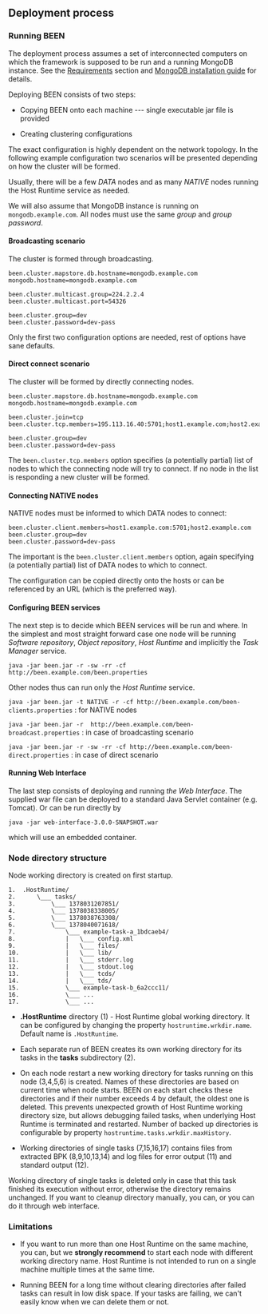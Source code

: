 ## Deployment process

### Running BEEN

The deployment process assumes a set of interconnected computers on which the framework is supposed to be run and a running MongoDB instance. See the [Requirements](#user.requirements) section and [MongoDB installation guide](http://docs.mongodb.org/manual/installation/) for details.

Deploying BEEN consists of two steps:

* Copying BEEN onto each machine --- single executable jar file is provided

* Creating clustering configurations

The exact configuration is highly dependent on the network topology. In the following example configuration two scenarios will be presented depending on how the cluster will be formed.

Usually, there will be a few *DATA* nodes and as many *NATIVE* nodes running the Host Runtime service as needed. 

We will also assume that MongoDB instance is running on `mongodb.example.com`. All nodes must use the same *group* and *group password*.

#### Broadcasting scenario

The cluster is formed through broadcasting.

	been.cluster.mapstore.db.hostname=mongodb.example.com
	mongodb.hostname=mongodb.example.com
	
	been.cluster.multicast.group=224.2.2.4
	been.cluster.multicast.port=54326
	
	been.cluster.group=dev
	been.cluster.password=dev-pass

Only the first two configuration options are needed, rest of options have sane defaults.

#### Direct connect scenario

The cluster will be formed by directly connecting nodes.

	been.cluster.mapstore.db.hostname=mongodb.example.com
	mongodb.hostname=mongodb.example.com

	been.cluster.join=tcp
	been.cluster.tcp.members=195.113.16.40:5701;host1.example.com;host2.example.com

	been.cluster.group=dev
	been.cluster.password=dev-pass

The `been.cluster.tcp.members` option specifies (a potentially partial) list of nodes to which the connecting node will try to connect. If no node in the list is responding a new cluster will be formed.

#### Connecting NATIVE nodes

NATIVE nodes must be informed to which DATA nodes to connect:

	been.cluster.client.members=host1.example.com:5701;host2.example.com
	been.cluster.group=dev
	been.cluster.password=dev-pass
 
The important is the `been.cluster.client.members` option, again specifying (a potentially partial) list of DATA nodes to which to connect. 

The configuration can be copied directly onto the hosts or can be referenced by an URL (which is the preferred way).

#### Configuring BEEN services

The next step is to decide which BEEN services will be run and where. In the simplest and most straight forward case one node will be running *Software repository*, *Object repository*, *Host Runtime* and implicitly the *Task Manager* service.

`java -jar been.jar -r -sw -rr -cf http://been.example.com/been.properties`

Other nodes thus can run only the *Host Runtime* service.

`java -jar been.jar -t NATIVE -r -cf http://been.example.com/been-clients.properties`
:	for NATIVE nodes

`java -jar been.jar -r  http://been.example.com/been-broadcast.properties`
:	in case of broadcasting scenario

`java -jar been.jar -r -sw -rr -cf http://been.example.com/been-direct.properties`
:	in case of direct scenario

#### Running Web Interface

The last step consists of deploying and running *the Web Interface*. The supplied war file can be deployed to a standard Java Servlet container (e.g. Tomcat). Or can be run directly by

`java -jar web-interface-3.0.0-SNAPSHOT.war`

which will use an embedded container.

### Node directory structure
Node working directory is created on first startup. 
       
    1.  .HostRuntime/
    2.      \___ tasks/
    3.          \___ 1378031207851/
    4.          \___ 1378038338005/
    5.          \___ 1378038763308/
    6.          \___ 1378040071618/
    7.              \___ example-task-a_1bdcaeb4/
    8.              |   \___ config.xml
    9.              |   \___ files/
    10.             |   \___ lib/
    11.             |   \___ stderr.log
    12.             |   \___ stdout.log
    13.             |   \___ tcds/
    14.             |   \___ tds/
    15.             \___ example-task-b_6a2ccc11/
    16.             \___ ...
    17.             \___ ...
                
* **.HostRuntime** directory (1) - Host Runtime global working directory. It can be configured by changing the property `hostruntime.wrkdir.name`. Default name is `.HostRuntime`.

* Each separate run of BEEN creates its own working directory for its tasks in the **tasks** subdirectory (2).

* On each node restart a new working directory for tasks running on this node (3,4,5,6) is created. Names of these directories are based on current time when node starts. BEEN on each start checks these directories and if their number exceeds 4 by default, the oldest one is deleted. This prevents unexpected growth of Host Runtime working directory size, but allows debugging failed tasks, when underlying Host Runtime is terminated and restarted. Number of backed up directories is configurable by property `hostruntime.tasks.wrkdir.maxHistory`.

* Working directories of single tasks (7,15,16,17) contains files from extracted BPK (8,9,10,13,14) and log files for error output (11) and standard output (12).

Working directory of single tasks is deleted only in case that this task finished its execution without error, otherwise the directory remains unchanged. If you want to cleanup directory manually, you can, or you can do it through web interface.

### Limitations

* If you want to run more than one Host Runtime on the same machine, you can, but we **strongly recommend** to start each node with different working directory name. Host Runtime is not intended to run on a single machine multiple times at the same time.

* Running BEEN for a long time without clearing directories after failed tasks can result in low disk space. If your tasks are failing, we can't easily know when we can delete them or not.
